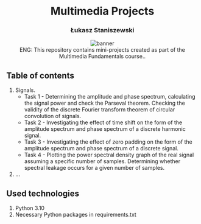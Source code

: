 <h1 align="center">Multimedia Projects</h1>
<h3 align="center">Łukasz Staniszewski</h3>

<div align="center">
<img src="https://user-images.githubusercontent.com/59453698/177993005-10364687-9717-46ca-b868-5805a48b5c4f.png" alt="banner">
</div>

<div align="center">
  ENG: This repository contains mini-projects created as part of the Multimedia Fundamentals course..
</div>

## Table of contents

1. Signals.
    + Task 1 - Determining the amplitude and phase spectrum, calculating the signal power and check the Parseval theorem. Checking the validity of the discrete Fourier transform theorem of circular convolution of signals.
    + Task 2 - Investigating the effect of time shift on the form of the amplitude spectrum and phase spectrum of a discrete harmonic signal.
    + Task 3 - Investigating the effect of zero padding on the form of the amplitude spectrum and phase spectrum of a discrete signal.
    + Task 4 - Plotting the power spectral density graph of the real signal assuming a specific number of samples. Determining whether spectral leakage occurs for a given number of samples.
2. ...

## Used technologies
1. Python 3.10
2. Necessary Python packages in requirements.txt